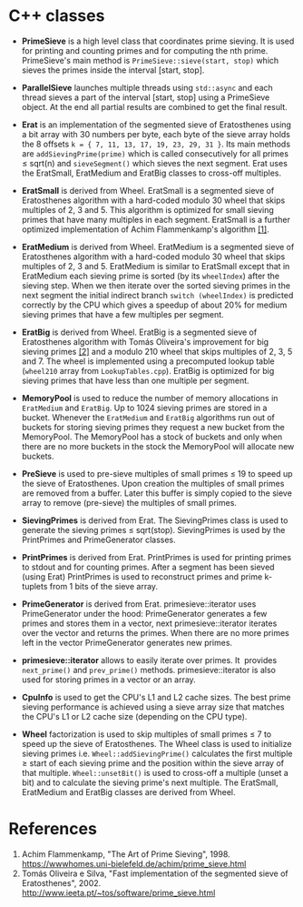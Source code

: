 # C++ classes

* **PrimeSieve** is a high level class that coordinates prime sieving.
  It is used for printing and counting primes and for computing the nth
  prime. PrimeSieve's main method is ```PrimeSieve::sieve(start, stop)```
  which sieves the primes inside the interval [start, stop].

* **ParallelSieve** launches multiple threads using ```std::async```
  and each thread sieves a part of the interval [start, stop] using a
  PrimeSieve object. At the end all partial results are combined to get
  the final result.

* **Erat** is an implementation of the segmented sieve of Eratosthenes
  using a bit array with 30 numbers per byte, each byte of the sieve array
  holds the 8 offsets ```k = { 7, 11, 13, 17, 19, 23, 29, 31 }```.
  Its main methods are ```addSievingPrime(prime)``` which is called
  consecutively for all primes ≤ sqrt(n) and ```sieveSegment()``` which
  sieves the next segment. Erat uses the EratSmall, EratMedium and
  EratBig classes to cross-off multiples.

* **EratSmall** is derived from Wheel. EratSmall is a segmented
  sieve of Eratosthenes algorithm with a hard-coded modulo 30 wheel
  that skips multiples of 2, 3 and 5. This algorithm is optimized
  for small sieving primes that have many multiples in each
  segment. EratSmall is a further optimized implementation of Achim
  Flammenkamp's algorithm
  [[1]](https://github.com/kimwalisch/primesieve/tree/master/src#references).

* **EratMedium** is derived from Wheel. EratMedium is a segmented
  sieve of Eratosthenes algorithm with a hard-coded modulo 30 wheel
  that skips multiples of 2, 3 and 5. EratMedium is similar to
  EratSmall except that in EratMedium each sieving prime is sorted
  (by its ```wheelIndex```) after the sieving step. When we then iterate
  over the sorted sieving primes in the next segment the initial
  indirect branch ```switch (wheelIndex)``` is predicted correctly
  by the CPU which gives a speedup of about 20% for medium sieving
  primes that have a few multiples per segment.

* **EratBig** is derived from Wheel. EratBig is a segmented sieve of
  Eratosthenes algorithm with Tomás Oliveira's improvement for big
  sieving primes [[2]](https://github.com/kimwalisch/primesieve/tree/master/src#references)
  and a modulo 210 wheel that skips multiples of 2, 3, 5 and 7. The
  wheel is implemented using a precomputed lookup table (```wheel210```
  array from ```LookupTables.cpp```). EratBig is optimized for big sieving
  primes that have less than one multiple per segment.

* **MemoryPool** is used to reduce the number of memory allocations in
  ```EratMedium``` and ```EratBig```. Up to 1024 sieving primes are
  stored in a bucket. Whenever the ```EratMedium``` and ```EratBig```
  algorithms run out of buckets for storing sieving primes they request
  a new bucket from the MemoryPool. The MemoryPool has a stock of
  buckets and only when there are no more buckets in the stock the
  MemoryPool will allocate new buckets.

* **PreSieve** is used to pre-sieve multiples of small primes ≤ 19
  to speed up the sieve of Eratosthenes. Upon creation the
  multiples of small primes are removed from a buffer. Later this
  buffer is simply copied to the sieve array to remove (pre-sieve)
  the multiples of small primes.

* **SievingPrimes** is derived from Erat. The SievingPrimes class is used
  to generate the sieving primes ≤ sqrt(stop). SievingPrimes is used
  by the PrintPrimes and PrimeGenerator classes.

* **PrintPrimes** is derived from Erat. PrintPrimes is used for printing
  primes to stdout and for counting primes. After a segment has been
  sieved (using Erat) PrintPrimes is used to reconstruct primes and prime
  k-tuplets from 1 bits of the sieve array.

* **PrimeGenerator** is derived from Erat. primesieve::iterator uses
  PrimeGenerator under the hood: PrimeGenerator generates a few primes
  and stores them in a vector, next primesieve::iterator iterates over
  the vector and returns the primes. When there are no more primes left
  in the vector PrimeGenerator generates new primes.

* **primesieve::iterator** allows to easily iterate over primes. It
  provides ```next_prime()``` and ```prev_prime()``` methods.
  primesieve::iterator is also used for storing primes in a vector
  or an array.
  
* **CpuInfo** is used to get the CPU's L1 and L2 cache sizes. The
  best prime sieving performance is achieved using a sieve array
  size that matches the CPU's L1 or L2 cache size (depending on the
  CPU type).

* **Wheel** factorization is used to skip multiples of small primes ≤ 7
  to speed up the sieve of Eratosthenes. The Wheel class is used to
  initialize sieving primes i.e. ```Wheel::addSievingPrime()```
  calculates the first multiple ≥ start of each sieving prime and the
  position within the sieve array of that multiple.
  ```Wheel::unsetBit()``` is used to cross-off a multiple (unset a bit)
  and to calculate the sieving prime's next multiple. The EratSmall,
  EratMedium and EratBig classes are derived from Wheel.

# References

1. Achim Flammenkamp, "The Art of Prime Sieving", 1998. <br/>
   https://wwwhomes.uni-bielefeld.de/achim/prime_sieve.html
2. Tomás Oliveira e Silva, "Fast implementation of the segmented
   sieve of Eratosthenes", 2002. <br/>
   http://www.ieeta.pt/~tos/software/prime_sieve.html
